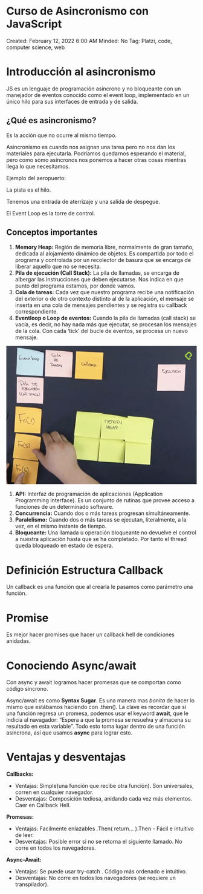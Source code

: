 # Curso de Asincronismo con JavaScript

Created: February 12, 2022 6:00 AM
Minded: No
Tag: Platzi, code, computer science, web

# ****Introducción al asincronismo****

JS es un lenguaje de programación asíncrono y no bloqueante con un manejador de eventos conocido como el event loop, implementado en un único hilo para sus interfaces de entrada y de salida.

## ¿Qué es asincronismo?

Es la acción que no ocurre al mismo tiempo. 

Asincronismo es cuando nos asignan una tarea pero no nos dan los materiales para ejecutarla. Podríamos quedarnos esperando el material, pero como somo asíncronos nos ponemos a hacer otras cosas mientras llega lo que necesitamos.

Ejemplo del aeropuerto:

La pista es el hilo.

Tenemos una entrada de aterrizaje y una salida de despegue.

El Event Loop es la torre de control.

## Conceptos importantes

1. **Memory Heap:** Región de memoria libre, normalmente de gran tamaño, dedicada al alojamiento dinámico de objetos. Es compartida por todo el programa y controlada por un recolector de basura que se encarga de liberar aquello que no se necesita.
2. **Pila de ejecución (Call Stack):** La pila de llamadas, se encarga de albergar las instrucciones que deben ejecutarse. Nos indica en que punto del programa estamos, por donde vamos.
3. **Cola de tareas:** Cada vez que nuestro programa recibe una notificación del exterior o de otro contexto distinto al de la aplicación, el mensaje se inserta en una cola de mensajes pendientes y se registra su callback correspondiente.
4. **Eventloop o Loop de eventos:** Cuando la pila de llamadas (call stack) se vacía, es decir, no hay nada más que ejecutar, se procesan los mensajes de la cola. Con cada ‘tick’ del bucle de eventos, se procesa un nuevo mensaje.

![Untitled](Curso%20de%20Asincronismo%20con%20JavaScript%201c0164626b1441a0bbc2cc72a5249f23/Untitled.png)

1. **API:** Interfaz de programación de aplicaciones (Application Programming Interface). Es un conjunto de rutinas que provee acceso a funciones de un determinado software.
2. **Concurrencia:** Cuando dos o más tareas progresan simultáneamente.
3. **Paralelismo:** Cuando dos o más tareas se ejecutan, literalmente, a la vez, en el mismo instante de tiempo.
4. **Bloqueante:** Una llamada u operación bloqueante no devuelve el control a nuestra aplicación hasta que se ha completado. Por tanto el thread queda bloqueado en estado de espera.

# ****Definición Estructura Callback****

Un callback es una función que al crearla le pasamos como parámetro una función.

# Promise

Es mejor hacer promises que hacer un callback hell de condiciones anidadas.

# ****Conociendo Async/await****

Con async y await logramos hacer promesas que se comportan como código síncrono.

Async/await es como **Syntax Sugar**. Es una manera mas *bonita* de hacer lo mismo que estábamos haciendo con .then(). La clave es recordar que si una función regresa un promesa, podemos usar el keyword **await**, que le indicia al navagador: “Espera a que la promesa se resuelva y almacena su resultado en esta variable”. Todo esto toma lugar dentro de una función asíncrona, así que usamos **async** para lograr esto.

# Ventajas y desventajas

**Callbacks:**  

- Ventajas: Simple(una función que recibe otra función). Son universales, corren en cualquier navegador.
- Desventajas: Composición tediosa, anidando cada vez más elementos. Caer en Callback Hell.

**Promesas:** 

- Ventajas: Facilmente enlazables .Then( return… ).Then - Fácil e intuitivo de leer.
- Desventajas: Posible error si no se retorna el siguiente llamado. No corre en todos los navegadores.

**Async-Await:** 

- Ventajas: Se puede usar try-catch . Código más ordenado e intuitivo.
- Desventajas: No corre en todos los navegadores (se requiere un transpilador).